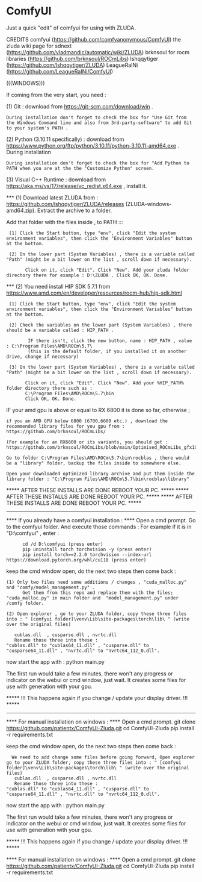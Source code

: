 ComfyUI
=======
Just a quick "edit" of comfyui for using with ZLUDA.

CREDITS
comfyui (https://github.com/comfyanonymous/ComfyUI)
the zluda wiki page for sdnext (https://github.com/vladmandic/automatic/wiki/ZLUDA)
brknsoul for rocm libraries (https://github.com/brknsoul/ROCmLibs)
lshqqytiger (https://github.com/lshqqytiger/ZLUDA)
LeagueRaINi (https://github.com/LeagueRaINi/ComfyUI)

  (((WINDOWS)))

If coming from the very start, you need :

(1) Git : download from https://git-scm.com/download/win .

    During installation don't forget to check the box for "Use Git from the Windows Command line and also from 3rd-party-software" to add Git to your system's PATH .
    
(2) Python (3.10.11 specifically) : download from https://www.python.org/ftp/python/3.10.11/python-3.10.11-amd64.exe . During installation

    During installation don't forget to check the box for "Add Python to PATH when you are at the the "Customize Python" screen.
    
(3) Visual C++ Runtime : download from https://aka.ms/vs/17/release/vc_redist.x64.exe , install it.

*** (1) Download latest ZLUDA from : https://github.com/lshqqytiger/ZLUDA/releases (ZLUDA-windows-amd64.zip). Extract the archive to a folder.

  Add that folder with the files inside , to PATH :::
 
     (1) Click the Start button, type "env", click "Edit the system environment variables", then click the "Environment Variables" button at the bottom.
     
     (2) On the lower part (System Variables) , there is a variable called "Path" (might be a bit lower on the list , scroll down if necessary).
     
           Click on it, click "Edit". Click "New". Add your zluda folder directory there for example : D:\ZLUDA . Click OK, OK. Done.

*** (2) You need install HIP SDK 5.7.1 from https://www.amd.com/en/developer/resources/rocm-hub/hip-sdk.html
      
     (1) Click the Start button, type "env", click "Edit the system environment variables", then click the "Environment Variables" button at the bottom.
     
     (2) Check the variables on the lower part (System Variables) , there should be a variable called : HIP_PATH . 
     
            IF there isn't, click the new button, name : HIP_PATH , value : C:\Program Files\AMD\ROCm\5.7\ 
            (this is the default folder, if you installed it on another drive, change if necessary)
            
     (3) On the lower part (System Variables) , there is a variable called "Path" (might be a bit lower on the list , scroll down if necessary). 
     
           Click on it, click "Edit". Click "New". Add your %HIP_PATH% folder directory there such as : 
           C:\Program Files\AMD\ROCm\5.7\bin
           Click OK, OK. Done.

IF your amd gpu is above or equal to RX 6800 it is done so far, otherwise ;

    if you an AMD GPU below 6800 (6700,6600 etc.) , download the recommended library files for you gpu from : https://github.com/brknsoul/ROCmLibs/
    
    (For example for an RX6600 or its variants, you should get : https://github.com/brknsoul/ROCmLibs/blob/main/Optimised_ROCmLibs_gfx1032.7z)
    
    Go to folder C:\Program Files\AMD\ROCm\5.7\bin\rocblas , there would be a "library" folder, backup the files inside to somewhere else. 
    
    Open your downloaded optimized library archive and put them inside the library folder : "C:\Program Files\AMD\ROCm\5.7\bin\rocblas\library"

***** AFTER THESE INSTALLS ARE DONE REBOOT YOUR PC.  *****
***** AFTER THESE INSTALLS ARE DONE REBOOT YOUR PC.  *****
***** AFTER THESE INSTALLS ARE DONE REBOOT YOUR PC.  *****


 ------------------------------------------------------
 **** If you already have a comfyui installation : ****
      Open a cmd prompt.
        Go to the comfyui folder. And execute those commands :
        For example if it is in "D:\comfyui" , enter :  
	
          cd /d D:\comfyui (press enter) 
          pip uninstall torch torchvision -y (press enter) 
          pip install torch==2.2.0 torchvision --index-url https://download.pytorch.org/whl/cu118 (press enter) 
           
  keep the cmd window open, do the next two steps then come back :
          
    (1) Only two files need some additions / changes , "cuda_malloc.py" and "comfy/model_management.py" .
          Get them from this repo and replace them with the files; "cuda_malloc.py" in main folder and  "model_management.py" under /comfy folder.
    
    (2) Open explorer , go to your ZLUDA folder, copy these three files into : " [comfyui folder]\venv\Lib\site-packages\torch\lib\ " (write over the original files)
    
       cublas.dll  , cusparse.dll , nvrtc.dll 
       Rename those three into these :
    "cublas.dll" to "cublas64_11.dll" , "cusparse.dll" to "cusparse64_11.dll" , "nvrtc.dll" to "nvrtc64_112_0.dll".

  now start the app with :
    python main.py

  The first run would take a few minutes, there won't any progress or indicator on the webui or cmd window, just wait. It creates some files for use with generation with your gpu. 
    
***** !!! This happens again if you change / update your display driver. !!! *****
  
  ----------------------------------------------
**** For manual installation on windows : **** 
Open a cmd prompt. 
git clone https://github.com/patientx/ComfyUI-Zluda.git 
cd ComfyUI-Zluda
pip install -r requirements.txt

keep the cmd window open, do the next two steps then come back :

      We need to add change some files before going forward, Open explorer go to your ZLUDA folder, copy these three files into : " [comfyui folder]\venv\Lib\site-packages\torch\lib\ " (write over the original files)
       cublas.dll  , cusparse.dll , nvrtc.dll 
       Rename those three into these :
    "cublas.dll" to "cublas64_11.dll" , "cusparse.dll" to "cusparse64_11.dll" , "nvrtc.dll" to "nvrtc64_112_0.dll".

  now start the app with :
    python main.py

  The first run would take a few minutes, there won't any progress or indicator on the webui or cmd window, just wait. It creates some files for use with generation with your gpu. 
    
***** !!! This happens again if you change / update your display driver. !!! *****

**** For manual installation on windows : **** Open a cmd prompt. git clone https://github.com/patientx/ComfyUI-Zluda.git cd ComfyUI-Zluda
pip install -r requirements.txt


      






